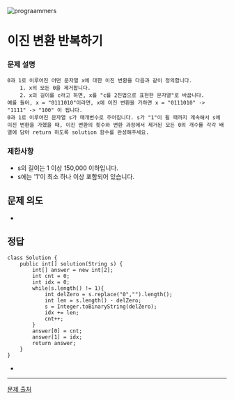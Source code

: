 ![prograammers](https://github.com/user-attachments/assets/0c8ee936-25ad-482b-a2a9-82ac3abfdfe0)

# 이진 변환 반복하기

### 문제 설명
```
0과 1로 이루어진 어떤 문자열 x에 대한 이진 변환을 다음과 같이 정의합니다.
    1. x의 모든 0을 제거합니다.
    2. x의 길이를 c라고 하면, x를 "c를 2진법으로 표현한 문자열"로 바꿉니다.
예를 들어, x = "0111010"이라면, x에 이진 변환을 가하면 x = "0111010" -> "1111" -> "100" 이 됩니다.
0과 1로 이루어진 문자열 s가 매개변수로 주어집니다. s가 "1"이 될 때까지 계속해서 s에 이진 변환을 가했을 때, 이진 변환의 횟수와 변환 과정에서 제거된 모든 0의 개수를 각각 배열에 담아 return 하도록 solution 함수를 완성해주세요.
```

### 제한사항
- s의 길이는 1 이상 150,000 이하입니다.
- s에는 '1'이 최소 하나 이상 포함되어 있습니다.


## 문제 의도
- 

## 정답
```
class Solution {
    public int[] solution(String s) {
        int[] answer = new int[2];
        int cnt = 0;
        int idx = 0;
        while(s.length() != 1){
            int delZero = s.replace("0","").length();
            int len = s.length() - delZero;
            s = Integer.toBinaryString(delZero);
            idx += len;
            cnt++;
        }
        answer[0] = cnt;
        answer[1] = idx;
        return answer;
    }
}
```
- 

---
[문제 출처](https://school.programmers.co.kr/learn/courses/30/lessons/70129?language=java)